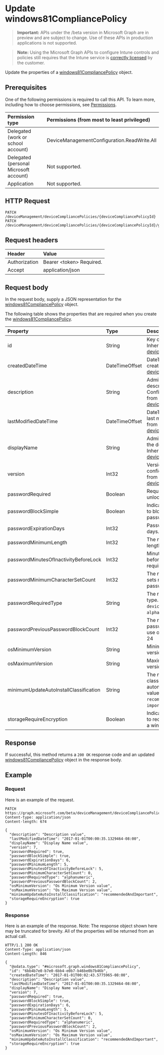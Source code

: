 ﻿# Update windows81CompliancePolicy

> **Important:** APIs under the /beta version in Microsoft Graph are in preview and are subject to change. Use of these APIs in production applications is not supported.

> **Note:** Using the Microsoft Graph APIs to configure Intune controls and policies still requires that the Intune service is [correctly licensed](https://go.microsoft.com/fwlink/?linkid=839381) by the customer.

Update the properties of a [windows81CompliancePolicy](../resources/intune_deviceconfig_windows81compliancepolicy.md) object.
## Prerequisites
One of the following permissions is required to call this API. To learn more, including how to choose permissions, see [Permissions](../../../concepts/permissions_reference.md).

|Permission type|Permissions (from most to least privileged)|
|:---|:---|
|Delegated (work or school account)|DeviceManagementConfiguration.ReadWrite.All|
|Delegated (personal Microsoft account)|Not supported.|
|Application|Not supported.|

## HTTP Request
<!-- {
  "blockType": "ignored"
}
-->
``` http
PATCH /deviceManagement/deviceCompliancePolicies/{deviceCompliancePolicyId}
PATCH /deviceManagement/deviceCompliancePolicies/{deviceCompliancePolicyId}/groupAssignments/{deviceCompliancePolicyGroupAssignmentId}/deviceCompliancePolicy
```

## Request headers
|Header|Value|
|:---|:---|
|Authorization|Bearer &lt;token&gt; Required.|
|Accept|application/json|

## Request body
In the request body, supply a JSON representation for the [windows81CompliancePolicy](../resources/intune_deviceconfig_windows81compliancepolicy.md) object.

The following table shows the properties that are required when you create the [windows81CompliancePolicy](../resources/intune_deviceconfig_windows81compliancepolicy.md).

|Property|Type|Description|
|:---|:---|:---|
|id|String|Key of the entity. Inherited from [deviceCompliancePolicy](../resources/intune_deviceconfig_devicecompliancepolicy.md)|
|createdDateTime|DateTimeOffset|DateTime the object was created. Inherited from [deviceCompliancePolicy](../resources/intune_deviceconfig_devicecompliancepolicy.md)|
|description|String|Admin provided description of the Device Configuration. Inherited from [deviceCompliancePolicy](../resources/intune_deviceconfig_devicecompliancepolicy.md)|
|lastModifiedDateTime|DateTimeOffset|DateTime the object was last modified. Inherited from [deviceCompliancePolicy](../resources/intune_deviceconfig_devicecompliancepolicy.md)|
|displayName|String|Admin provided name of the device configuration. Inherited from [deviceCompliancePolicy](../resources/intune_deviceconfig_devicecompliancepolicy.md)|
|version|Int32|Version of the device configuration. Inherited from [deviceCompliancePolicy](../resources/intune_deviceconfig_devicecompliancepolicy.md)|
|passwordRequired|Boolean|Require a password to unlock Windows device.|
|passwordBlockSimple|Boolean|Indicates whether or not to block simple password.|
|passwordExpirationDays|Int32|Password expiration in days.|
|passwordMinimumLength|Int32|The minimum password length.|
|passwordMinutesOfInactivityBeforeLock|Int32|Minutes of inactivity before a password is required.|
|passwordMinimumCharacterSetCount|Int32|The number of character sets required in the password.|
|passwordRequiredType|String|The required password type. Possible values are: `deviceDefault`, `alphanumeric`, `numeric`.|
|passwordPreviousPasswordBlockCount|Int32|The number of previous passwords to prevent re-use of. Valid values 0 to 24|
|osMinimumVersion|String|Minimum Windows 8.1 version.|
|osMaximumVersion|String|Maximum Windows 8.1 version.|
|minimumUpdateAutoInstallClassification|String|The minimum update classification to install automatically. Possible values are: `userDefined`, `recommendedAndImportant`, `important`, `none`.|
|storageRequireEncryption|Boolean|Indicates whether or not to require encryption on a windows 8.1 device.|



## Response
If successful, this method returns a `200 OK` response code and an updated [windows81CompliancePolicy](../resources/intune_deviceconfig_windows81compliancepolicy.md) object in the response body.

## Example
### Request
Here is an example of the request.
``` http
PATCH https://graph.microsoft.com/beta/deviceManagement/deviceCompliancePolicies/{deviceCompliancePolicyId}
Content-type: application/json
Content-length: 674

{
  "description": "Description value",
  "lastModifiedDateTime": "2017-01-01T00:00:35.1329464-08:00",
  "displayName": "Display Name value",
  "version": 7,
  "passwordRequired": true,
  "passwordBlockSimple": true,
  "passwordExpirationDays": 6,
  "passwordMinimumLength": 5,
  "passwordMinutesOfInactivityBeforeLock": 5,
  "passwordMinimumCharacterSetCount": 0,
  "passwordRequiredType": "alphanumeric",
  "passwordPreviousPasswordBlockCount": 2,
  "osMinimumVersion": "Os Minimum Version value",
  "osMaximumVersion": "Os Maximum Version value",
  "minimumUpdateAutoInstallClassification": "recommendedAndImportant",
  "storageRequireEncryption": true
}
```

### Response
Here is an example of the response. Note: The response object shown here may be truncated for brevity. All of the properties will be returned from an actual call.
``` http
HTTP/1.1 200 OK
Content-Type: application/json
Content-Length: 846

{
  "@odata.type": "#microsoft.graph.windows81CompliancePolicy",
  "id": "6bb4b7e0-b7e0-6bb4-e0b7-b46be0b7b46b",
  "createdDateTime": "2017-01-01T00:02:43.5775965-08:00",
  "description": "Description value",
  "lastModifiedDateTime": "2017-01-01T00:00:35.1329464-08:00",
  "displayName": "Display Name value",
  "version": 7,
  "passwordRequired": true,
  "passwordBlockSimple": true,
  "passwordExpirationDays": 6,
  "passwordMinimumLength": 5,
  "passwordMinutesOfInactivityBeforeLock": 5,
  "passwordMinimumCharacterSetCount": 0,
  "passwordRequiredType": "alphanumeric",
  "passwordPreviousPasswordBlockCount": 2,
  "osMinimumVersion": "Os Minimum Version value",
  "osMaximumVersion": "Os Maximum Version value",
  "minimumUpdateAutoInstallClassification": "recommendedAndImportant",
  "storageRequireEncryption": true
}
```



